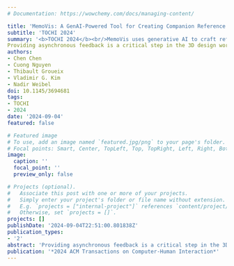 ```yaml
---
# Documentation: https://wowchemy.com/docs/managing-content/

title: 'MemoVis: A GenAI-Powered Tool for Creating Companion Reference Images for 3D Design Feedback'
subtitle: 'TOCHI 2024'
summary: '<b>TOCHI 2024</b><br/>MemoVis uses generative AI to craft reference images from textual 3D feedback.'
Providing asynchronous feedback is a critical step in the 3D design workflow. A common approach to providing feedback is to pair textual comments with companion reference images, which helps illustrate the gist of text. Ideally, feedback providers should possess 3D and image editing skills to create reference images that can effectively describe what they have in mind. However, they often lack such skills, so they have to resort to sketches or online images which might not match well with the current 3D design. To address this, we introduce MemoVis, a text editor interface that assists feedback providers in creating reference images with generative AI driven by the feedback comments. First, a novel real-time viewpoint suggestion feature, based on a vision-language foundation model, helps feedback providers anchor a comment with a camera viewpoint. Second, given a camera viewpoint, we introduce three types of image modifiers, based on pre-trained 2D generative models, to turn a text comment into an updated version of the 3D scene from that viewpoint.'
authors:
- Chen Chen
- Cuong Nguyen
- Thibault Groueix
- Vladimir G. Kim
- Nadir Weibel
doi: 10.1145/3694681
tags:
- TOCHI
- 2024
date: '2024-09-04'
featured: false

# Featured image
# To use, add an image named `featured.jpg/png` to your page's folder.
# Focal points: Smart, Center, TopLeft, Top, TopRight, Left, Right, BottomLeft, Bottom, BottomRight.
image:
  caption: ''
  focal_point: ''
  preview_only: false

# Projects (optional).
#   Associate this post with one or more of your projects.
#   Simply enter your project's folder or file name without extension.
#   E.g. `projects = ["internal-project"]` references `content/project/deep-learning/index.md`.
#   Otherwise, set `projects = []`.
projects: []
publishDate: '2024-09-04T22:51:00.801838Z'
publication_types:
- '2'
abstract: 'Providing asynchronous feedback is a critical step in the 3D design workflow. A common approach to providing feedback is to pair textual comments with companion reference images, which helps illustrate the gist of text. Ideally, feedback providers should possess 3D and image editing skills to create reference images that can effectively describe what they have in mind. However, they often lack such skills, so they have to resort to sketches or online images which might not match well with the current 3D design. To address this, we introduce MemoVis, a text editor interface that assists feedback providers in creating reference images with generative AI driven by the feedback comments. First, a novel real-time viewpoint suggestion feature, based on a vision-language foundation model, helps feedback providers anchor a comment with a camera viewpoint. Second, given a camera viewpoint, we introduce three types of image modifiers, based on pre-trained 2D generative models, to turn a text comment into an updated version of the 3D scene from that viewpoint. We conducted a within-subjects study with 14 feedback providers, demonstrating the effectiveness of MemoVis. The quality and explicitness of the companion images were evaluated by another eight participants with prior 3D design experience.'
publication: '*2024 ACM Transactions on Computer-Human Interaction*'
---
```

